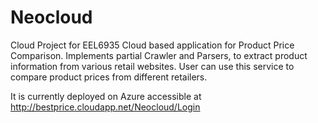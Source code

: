 Neocloud
========

Cloud Project for EEL6935
Cloud based application for Product Price Comparison. Implements partial Crawler and Parsers, 
to extract product information from various retail websites. User can use this service to compare 
product prices from different retailers. 

It is currently deployed on Azure accessible at http://bestprice.cloudapp.net/Neocloud/Login
